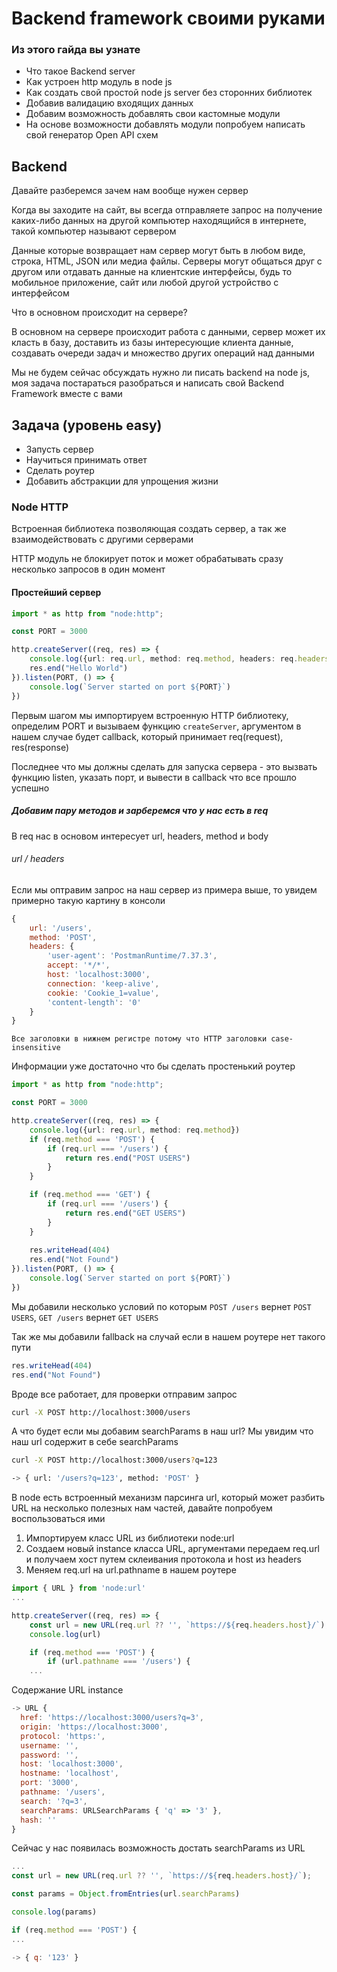 # Backend framework своими руками
### Из этого гайда вы узнате
* Что такое Backend server
* Как устроен http модуль в node js
* Как создать свой простой node js server без сторонних библиотек 
* Добавив валидацию входящих данных
* Добавим возможность добавлять свои кастомные модули
* На основе возможности добавлять модули попробуем написать свой генератор Open API схем

## Backend
Давайте разберемся зачем нам вообще нужен сервер

Когда вы заходите на сайт, вы всегда отправляете
запрос на получение каких-либо данных на другой компьютер 
находящийся в интернете, такой компьютер называют сервером

Данные которые возвращает нам сервер могут быть в любом виде, строка, HTML,
JSON или медиа файлы. Серверы могут общаться друг с другом или отдавать данные
на клиентские интерфейсы, будь то мобильное приложение, 
сайт или любой другой устройство с интерфейсом

Что в основном происходит на сервере?

В основном на сервере происходит работа с данными, сервер может их 
класть в базу, доставить из базы интересующие клиента данные,
создавать очереди задач и множество других операций над данными

Мы не будем сейчас обсуждать нужно ли писать backend на node js,
моя задача постараться разобраться и написать свой Backend Framework
вместе с вами


## Задача (уровень easy)
* Запусть сервер
* Научиться принимать ответ
* Сделать роутер
* Добавить абстракции для упрощения жизни


### Node HTTP
Встроенная библиотека позволяющая создать сервер,
а так же взаимодействовать с другими серверами

HTTP модуль не блокирует поток и может обрабатывать
сразу несколько запросов в один момент

#### Простейший сервер
```typescript
import * as http from "node:http";

const PORT = 3000

http.createServer((req, res) => {
    console.log({url: req.url, method: req.method, headers: req.headers})
    res.end("Hello World")
}).listen(PORT, () => {
    console.log(`Server started on port ${PORT}`)
})

```

Первым шагом мы импортируем встроенную HTTP библиотеку, определим PORT и
вызываем функцию ```createServer```, аргументом в нашем случае будет callback, 
который принимает req(request), res(response)

Последнее что мы должны сделать для запуска сервера - это вызвать функцию
listen, указать порт, и вывести в callback что все прошло успешно

##### Добавим пару методов и зарберемся что у нас есть в req

В req нас в основом интересует url, headers, method и body

###### url / headers

Если мы оптравим запрос на наш сервер из примера выше, то увидем примерно такую картину в консоли
```js
{
    url: '/users',
    method: 'POST',
    headers: {
        'user-agent': 'PostmanRuntime/7.37.3',
        accept: '*/*',
        host: 'localhost:3000',
        connection: 'keep-alive',
        cookie: 'Cookie_1=value',
        'content-length': '0'
    }
}
```

    Все заголовки в нижнем регистре потому что HTTP заголовки case-insensitive

Информации уже достаточно что бы сделать простенький роутер

```typescript
import * as http from "node:http";

const PORT = 3000

http.createServer((req, res) => {
    console.log({url: req.url, method: req.method})
    if (req.method === 'POST') {
        if (req.url === '/users') {
            return res.end("POST USERS")
        }
    }

    if (req.method === 'GET') {
        if (req.url === '/users') {
            return res.end("GET USERS")
        }
    }
    
    res.writeHead(404)
    res.end("Not Found")
}).listen(PORT, () => {
    console.log(`Server started on port ${PORT}`)
})
```
Мы добавили несколько условий по которым ```POST /users``` вернет ```POST USERS```, ```GET /users``` вернет ```GET USERS```

Так же мы добавили fallback на случай если в нашем роутере нет такого пути
```typescript
res.writeHead(404)
res.end("Not Found")
```

Вроде все работает, для проверки отправим запрос
```bash
curl -X POST http://localhost:3000/users
```


А что будет если мы добавим searchParams в наш url? Мы увидим что наш url содержит в себе searchParams
```bash
curl -X POST http://localhost:3000/users?q=123

-> { url: '/users?q=123', method: 'POST' }
```

В node есть встроенный механизм парсинга url, который может разбить URL на несколько полезных нам частей, давайте попробуем воспользоваться ими

1. Импортируем класс URL из библиотеки node:url
2. Создаем новый instance класса URL, аргументами передаем req.url и получаем хост путем склеивания протокола и host из headers
3. Меняем req.url на url.pathname в нашем роутере
```typescript
import { URL } from 'node:url'
...

http.createServer((req, res) => {
    const url = new URL(req.url ?? '', `https://${req.headers.host}/`);
    console.log(url)

    if (req.method === 'POST') {
        if (url.pathname === '/users') {
    ...
```

Содержание URL instance
```js
-> URL {
  href: 'https://localhost:3000/users?q=3',
  origin: 'https://localhost:3000',
  protocol: 'https:',
  username: '',
  password: '',
  host: 'localhost:3000',
  hostname: 'localhost',
  port: '3000',
  pathname: '/users',
  search: '?q=3',
  searchParams: URLSearchParams { 'q' => '3' },
  hash: ''
}
```

Cейчас у нас появилась возможность достать searchParams из URL

```typescript
...
const url = new URL(req.url ?? '', `https://${req.headers.host}/`);

const params = Object.fromEntries(url.searchParams)

console.log(params)

if (req.method === 'POST') {
...
```

```js
-> { q: '123' }
```




